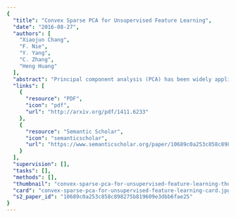 ```yaml
---
{
  "title": "Convex Sparse PCA for Unsupervised Feature Learning",
  "date": "2016-08-27",
  "authors": [
    "Xiaojun Chang",
    "F. Nie",
    "Y. Yang",
    "C. Zhang",
    "Heng Huang"
  ],
  "abstract": "Principal component analysis (PCA) has been widely applied to dimensionality reduction and data pre-processing for different applications in engineering, biology, social science, and the like. Classical PCA and its variants seek for linear projections of the original variables to obtain the low-dimensional feature representations with maximal variance. One limitation is that it is difficult to interpret the results of PCA. Besides, the classical PCA is vulnerable to certain noisy data. In this paper, we propose a Convex Sparse Principal Component Analysis (CSPCA) algorithm and apply it to feature learning. First, we show that PCA can be formulated as a low-rank regression optimization problem. Based on the discussion, the l2, 1-normminimization is incorporated into the objective function to make the regression coefficients sparse, thereby robust to the outliers. Also, based on the sparse model used in CSPCA, an optimal weight is assigned to each of the original feature, which in turn provides the output with good interpretability. With the output of our CSPCA, we can effectively analyze the importance of each feature under the PCA criteria. Our new objective function is convex, and we propose an iterative algorithm to optimize it. We apply the CSPCA algorithm to feature selection and conduct extensive experiments on seven benchmark datasets. Experimental results demonstrate that the proposed algorithm outperforms state-of-the-art unsupervised feature selection algorithms.",
  "links": [
    {
      "resource": "PDF",
      "icon": "pdf",
      "url": "http://arxiv.org/pdf/1411.6233"
    },
    {
      "resource": "Semantic Scholar",
      "icon": "semanticscholar",
      "url": "https://www.semanticscholar.org/paper/10689c0a253c858c898275b819609e3dbb6fae25"
    }
  ],
  "supervision": [],
  "tasks": [],
  "methods": [],
  "thumbnail": "convex-sparse-pca-for-unsupervised-feature-learning-thumb.jpg",
  "card": "convex-sparse-pca-for-unsupervised-feature-learning-card.jpg",
  "s2_paper_id": "10689c0a253c858c898275b819609e3dbb6fae25"
}
---
```


